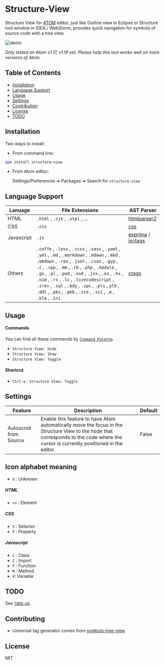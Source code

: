 # Structure-View
Structure View for [ATOM](https://atom.io/) editor, just like Outline view in Eclipse or Structure tool window in IDEA / WebStorm, provides quick navigation for symbols of source code with a tree view.

![demo](https://user-images.githubusercontent.com/8896124/30044182-61ee94c6-922e-11e7-8181-10122681a1d9.gif)

*Only tested on Atom v1.17, v1.19 yet. Please help this tool works well on more versions of Atom.*

## Table of Contents

- [Installation](#installation)
- [Language Support](#language-support)
- [Usage](#usage)
- [Settings](#settings)
- [Contribution](#contribution)
- [License](#license)
- [TODO](#todo)




## Installation

Two ways to install:

- From command line:

```bash
apm install structure-view
```

- From Atom editor:

  Settings/Preferences ➔ Packages ➔ Search for `structure-view`




## Language Support

| Lanuage    | File Extensions                          | AST Parser                               |
| ---------- | ---------------------------------------- | ---------------------------------------- |
| HTML       | `.html` , `.njk` , `.xtpl` , ...         | [htmlparser2](https://github.com/fb55/htmlparser2) |
| CSS        | `.css`                                   | [css](https://github.com/reworkcss/css)  |
| Javascript | `.js`                                    | [esprima](http://esprima.org/) / [jsctags](https://github.com/ramitos/jsctags) |
| Others     | `.coffe` , `.less` , `.scss` , `.sass` , `.yaml` , `.yml` , `.md` , `.markdown` , `.mdown` , `.mkd` , `.mkdown` , `.ron` , `.json` , `.cson` , `.gyp` , `.c` , `.cpp` , `.mm` , `.rb` , `.php` , `.module` , `.go` , `.pl` , `.pod` , `.es6` , `.jsx` , `.es` , `.hx` , `.nim` , `.rs` , `.lc` , `.livecodescript` , `.irev` , `.sql` , `.bdy` , `.spc` , `.pls` , `plb` , `.ddl` , `.pks` , `.pkb` , `.sce` , `.sci` , `.m` , `.kla` , `.ini` | [ctags](http://ctags.sourceforge.net/)   |



## Usage

#### Commands

You can find all these commands by [`Command Palette`](http://flight-manual.atom.io/getting-started/sections/atom-basics/).

- `Structure View: Hide`
- `Structure View: Show`
- `Structure View: Toggle`

#### Shortcut

- `Ctrl-o` : `Structure View: Toggle`




## Settings

| Feature                | Description                              | Default |
| ---------------------- | ---------------------------------------- | ------- |
| Autoscroll from Source | Enable this feature to have Atom automatically move the focus in the Structure View to the node that corresponds to the code where the cursor is currently positioned in the editor. | False   |



## Icon alphabet meaning

- `U` : Unknown

##### HTML

- `<>` : Element

##### CSS

- `S` : Selector
- `P` : Property

##### Javascript

- `C` : Class
- `I` : Import
- `F` : Function
- `M` : Method
- `V`: Variable



## TODO

See [`TODO.md`](./TODO.md).



## Contributing

- Universal tag generator comes from [symbols-tree-view](https://github.com/xndcn/symbols-tree-view)




## License

MIT
